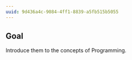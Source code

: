 ```yaml
---
uuid: 9d436a4c-9084-4ff1-8839-a5fb515b5055
---
```



## Goal

Introduce them to the concepts of Programming. 

